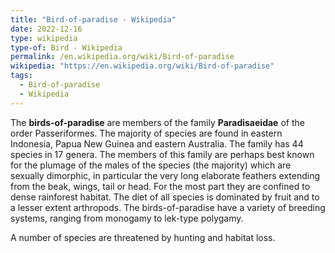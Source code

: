 ```yaml
---
title: "Bird-of-paradise - Wikipedia"
date: 2022-12-16
type: wikipedia
type-of: Bird - Wikipedia
permalink: /en.wikipedia.org/wiki/Bird-of-paradise
wikipedia: "https://en.wikipedia.org/wiki/Bird-of-paradise"
tags:
  - Bird-of-paradise
  - Wikipedia
---
```

The **birds-of-paradise** are members of the family **Paradisaeidae** of the order Passeriformes. The majority of species are found in eastern Indonesia, Papua New Guinea and eastern Australia. The family has 44 species in 17 genera. The members of this family are perhaps best known for the plumage of the males of the species (the majority) which are sexually dimorphic, in particular the very long elaborate feathers extending from the beak, wings, tail or head. For the most part they are confined to dense rainforest habitat. The diet of all species is dominated by fruit and to a lesser extent arthropods. The birds-of-paradise have a variety of breeding systems, ranging from monogamy to lek-type polygamy.

A number of species are threatened by hunting and habitat loss.